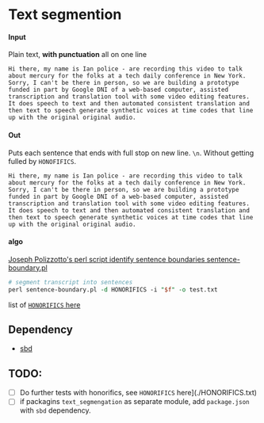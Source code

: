 # Text segmention 

#### Input

Plain text, **with punctuation** all on one line 

```
Hi there, my name is Ian police - are recording this video to talk about mercury for the folks at a tech daily conference in New York. Sorry, I can't be there in person, so we are building a prototype funded in part by Google DNI of a web-based computer, assisted transcription and translation tool with some video editing features. It does speech to text and then automated consistent translation and then text to speech generate synthetic voices at time codes that line up with the original original audio.
```

#### Out 

Puts each sentence that ends with full stop on new line. `\n`. Without getting fulled by `HONOFIFICS`.

```
Hi there, my name is Ian police - are recording this video to talk about mercury for the folks at a tech daily conference in New York.
Sorry, I can't be there in person, so we are building a prototype funded in part by Google DNI of a web-based computer, assisted transcription and translation tool with some video editing features.
It does speech to text and then automated consistent translation and then text to speech generate synthetic voices at time codes that line up with the original original audio.
```

#### algo 

[Joseph Polizzotto's perl script identify sentence boundaries sentence-boundary.pl ](https://github.com/polizoto/segment_transcript/blob/master/sentence-boundary.pl)

```perl
# segment transcript into sentences
perl sentence-boundary.pl -d HONORIFICS -i "$f" -o test.txt
```

list of [`HONORIFICS` here](https://github.com/polizoto/align_transcript/blob/master/HONORIFICS)


## Dependency 

- [sbd](https://www.npmjs.com/package/sbd)


## TODO: 
- [ ] Do further tests with honorifics, see `HONORIFICS` here](./HONORIFICS.txt)
- [ ] if packagins `text_segmengation` as separate module, add `package.json` with `sbd` dependency.